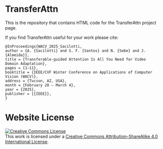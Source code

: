 # TransferAttn

This is the repository that contains HTML code for the TransferAttn project page.

If you find TransferAttn useful for your work please cite:
```
@InProceedings{WACV_2025_Sacilotti,
author = {A. {Sacilotti} and S. F. {Santos} and N. {Sebe} and J. {Almeida}},
title = {Transferable-guided Attention Is All You Need for Video Domain Adaptation},
pages = {1–11},
booktitle = {IEEE/CVF Winter Conference on Applications of Computer Vision (WACV)},
address = {Tucson, AZ, USA},
month = {February 28 – March 4},
year = {2025},
publisher = {{IEEE}},
}
```

# Website License
<a rel="license" href="http://creativecommons.org/licenses/by-sa/4.0/"><img alt="Creative Commons License" style="border-width:0" src="https://i.creativecommons.org/l/by-sa/4.0/88x31.png" /></a><br />This work is licensed under a <a rel="license" href="http://creativecommons.org/licenses/by-sa/4.0/">Creative Commons Attribution-ShareAlike 4.0 International License</a>.
